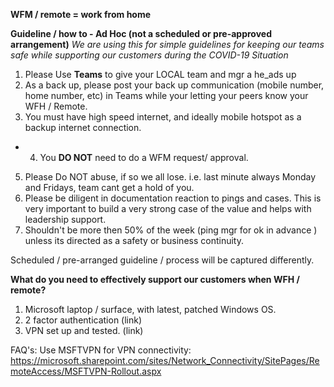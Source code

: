 **WFM / remote = work from home**

**Guideline / how to - Ad Hoc (not a scheduled or pre-approved arrangement)** 
_We are using this for simple guidelines for keeping our teams safe while supporting our customers during the COVID-19 Situation_

1. Please Use **Teams** to give your LOCAL team and mgr a he_ads up 
2. As a back up, please post your back up communication (mobile number, home number, etc) in Teams while your letting your peers know your WFH / Remote. 
3. You must have high speed internet, and ideally mobile hotspot as a backup internet connection. 
- 4. You **DO NOT** need to do a WFM request/ approval. 
5.  Please Do NOT abuse, if so we all lose.  i.e. last minute always Monday and Fridays, team cant get a hold of you. 
6.  Please be diligent in documentation reaction to pings and cases. 
 This is very important to build a very strong case of the value and helps with leadership support. 
7. Shouldn't be more then 50% of the week (ping mgr for ok in advance ) unless its directed as a safety or business continuity.  

Scheduled / pre-arranged  guideline / process will be captured differently. 

**What do you need to effectively support our customers when WFH / remote?** 
1. Microsoft laptop / surface, with latest, patched Windows OS. 
2. 2 factor authentication  (link)
3. VPN set up and tested.  (link)


FAQ's:
​​​​​​​​​​​​​​Use MSFTVPN for VPN connectivity: 
https://microsoft.sharepoint.com/sites/Network_Connectivity/SitePages/RemoteAccess/MSFTVPN-Rollout.aspx